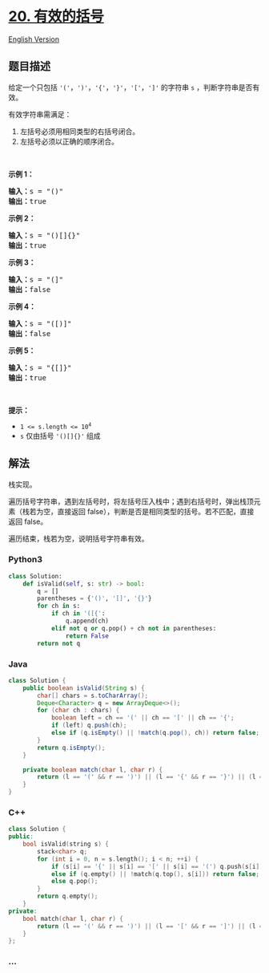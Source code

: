 # [20. 有效的括号](https://leetcode-cn.com/problems/valid-parentheses)

[English Version](https://cdn.jsdelivr.net/gh/doocs/leetcode@main/solution/0000-0099/0020.Valid%20Parentheses/README_EN.md)

## 题目描述

<!-- 这里写题目描述 -->

<p>给定一个只包括 <code>'('</code>，<code>')'</code>，<code>'{'</code>，<code>'}'</code>，<code>'['</code>，<code>']'</code> 的字符串 <code>s</code> ，判断字符串是否有效。</p>

<p>有效字符串需满足：</p>

<ol>
	<li>左括号必须用相同类型的右括号闭合。</li>
	<li>左括号必须以正确的顺序闭合。</li>
</ol>

<p> </p>

<p><strong>示例 1：</strong></p>

<pre>
<strong>输入：</strong>s = "()"
<strong>输出：</strong>true
</pre>

<p><strong>示例 2：</strong></p>

<pre>
<strong>输入：</strong>s = "()[]{}"
<strong>输出：</strong>true
</pre>

<p><strong>示例 3：</strong></p>

<pre>
<strong>输入：</strong>s = "(]"
<strong>输出：</strong>false
</pre>

<p><strong>示例 4：</strong></p>

<pre>
<strong>输入：</strong>s = "([)]"
<strong>输出：</strong>false
</pre>

<p><strong>示例 5：</strong></p>

<pre>
<strong>输入：</strong>s = "{[]}"
<strong>输出：</strong>true</pre>

<p> </p>

<p><strong>提示：</strong></p>

<ul>
	<li><code>1 <= s.length <= 10<sup>4</sup></code></li>
	<li><code>s</code> 仅由括号 <code>'()[]{}'</code> 组成</li>
</ul>


## 解法

<!-- 这里可写通用的实现逻辑 -->

栈实现。

遍历括号字符串，遇到左括号时，将左括号压入栈中；遇到右括号时，弹出栈顶元素（栈若为空，直接返回 false），判断是否是相同类型的括号。若不匹配，直接返回 false。

遍历结束，栈若为空，说明括号字符串有效。

<!-- tabs:start -->

### **Python3**

<!-- 这里可写当前语言的特殊实现逻辑 -->

```python
class Solution:
    def isValid(self, s: str) -> bool:
        q = []
        parentheses = {'()', '[]', '{}'}
        for ch in s:
            if ch in '([{':
                q.append(ch)
            elif not q or q.pop() + ch not in parentheses:
                return False
        return not q
```

### **Java**

<!-- 这里可写当前语言的特殊实现逻辑 -->

```java
class Solution {
    public boolean isValid(String s) {
        char[] chars = s.toCharArray();
        Deque<Character> q = new ArrayDeque<>();
        for (char ch : chars) {
            boolean left = ch == '(' || ch == '[' || ch == '{';
            if (left) q.push(ch);
            else if (q.isEmpty() || !match(q.pop(), ch)) return false;
        }
        return q.isEmpty();
    }

    private boolean match(char l, char r) {
        return (l == '(' && r == ')') || (l == '{' && r == '}') || (l == '[' && r == ']');
    }
}
```

### **C++**

```cpp
class Solution {
public:
    bool isValid(string s) {
        stack<char> q;
        for (int i = 0, n = s.length(); i < n; ++i) {
            if (s[i] == '{' || s[i] == '[' || s[i] == '(') q.push(s[i]);
            else if (q.empty() || !match(q.top(), s[i])) return false;
            else q.pop();
        }
        return q.empty();
    }
private:
    bool match(char l, char r) {
        return (l == '(' && r == ')') || (l == '[' && r == ']') || (l == '{' && r == '}');
    }
};
```

### **...**

```

```

<!-- tabs:end -->
